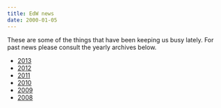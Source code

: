 ```yaml
---
title: EdW news
date: 2000-01-05
---
```


These are some of the things that have been keeping us busy lately.
For past news please consult the yearly archives below.

* [2013](/news/2013.html)
* [2012](/news/2012.html)
* [2011](/news/2011.html)
* [2010](/news/2010.html)
* [2009](/news/2009.html)
* [2008](/news/2008.html)
